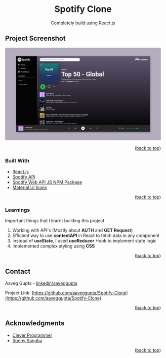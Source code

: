 <div id="top"></div>
<!-- PROJECT LOGO -->
<div align="center">

  <h1 align="center">Spotify Clone</h1>
  <p align="center">
    Completely build using React.js
  </p>
</div>

<!-- Project Screenshot -->

## Project Screenshot

[![Product Name Screen Shot][product-screenshot]](https://example.com)

<p align="right">(<a href="#top">back to top</a>)</p>

<!-- Build With -->

### Built With

- [React.js](https://reactjs.org/)
- [Spotify API](https://developer.spotify.com/)
- [Spotify Web API JS NPM Package](https://www.npmjs.com/package/spotify-web-api-js)
- [Material UI Icons](https://mui.com/components/material-icons/)

<p align="right">(<a href="#top">back to top</a>)</p>

<!-- GETTING STARTED -->

### Learnings

Important things that I learnt building this project

1. Working with API's (Mostly about **AUTH** and **GET Request**)
2. Efficient way to use **contextAPI** in React to fetch data in any component
3. Instead of **useState**, I used **useReducer** Hook to implement state logic
4. Implemented complex styling using **CSS**

<p align="right">(<a href="#top">back to top</a>)</p>

<!-- CONTACT -->

## Contact

Aaveg Gupta - [linkedin/aaveggupta](https://www.linkedin.com/in/aaveggupta/)

Project Link: [https://github.com/aaveggupta/Spotify-Clone](https://github.com/aaveggupta/Spotify-Clone)

<p align="right">(<a href="#top">back to top</a>)</p>

<!-- ACKNOWLEDGMENTS -->

## Acknowledgments

- [Clever Programmer](https://www.youtube.com/c/CleverProgrammer)
- [Sonny Sangha](https://www.youtube.com/c/SonnySangha)

<p align="right">(<a href="#top">back to top</a>)</p>

<!-- MARKDOWN LINKS & IMAGES -->

[product-screenshot]: readme_asset/spotify_screenshot.png
